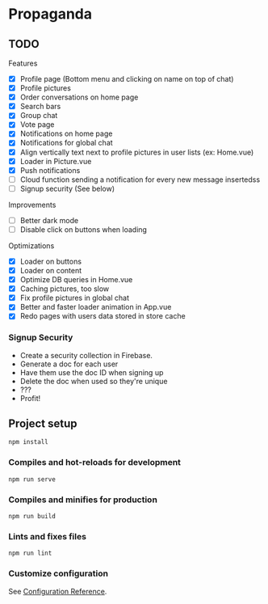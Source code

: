 # Propaganda

## TODO
Features
- [x] Profile page (Bottom menu and clicking on name on top of chat)
- [x] Profile pictures
- [x] Order conversations on home page
- [x] Search bars
- [x] Group chat
- [x] Vote page
- [x] Notifications on home page
- [x] Notifications for global chat
- [x] Align vertically text next to profile pictures in user lists (ex: Home.vue)
- [x] Loader in Picture.vue
- [x] Push notifications
- [ ] Cloud function sending a notification for every new message insertedss
- [ ] Signup security (See below)

Improvements
- [ ] Better dark mode
- [ ] Disable click on buttons when loading

Optimizations
- [x] Loader on buttons
- [x] Loader on content
- [x] Optimize DB queries in Home.vue
- [x] Caching pictures, too slow
- [x] Fix profile pictures in global chat
- [x] Better and faster loader animation in App.vue
- [x] Redo pages with users data stored in store cache

### Signup Security
* Create a security collection in Firebase.
* Generate a doc for each user
* Have them use the doc ID when signing up
* Delete the doc when used so they're unique
* ???
* Profit!

## Project setup
```
npm install
```

### Compiles and hot-reloads for development
```
npm run serve
```

### Compiles and minifies for production
```
npm run build
```

### Lints and fixes files
```
npm run lint
```

### Customize configuration
See [Configuration Reference](https://cli.vuejs.org/config/).
